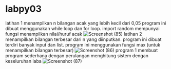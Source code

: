 # labpy03
latihan 1
menampilkan n bilangan acak yang lebih kecil dari 0,05
program ini dibuat menggunakan while loop dan for loop.
import random mempunyai fungsi menampilkan nilai/huruf acak
![Screenshot (85)](https://user-images.githubusercontent.com/92711595/141790668-fe04ea4a-18e4-434d-81c0-6e727c38e797.png)
latihan 2
menampilkan bilangan terbesar dari n yang diinputkan.
program ini dibuat terdiri banyak input dan list.
program ini menggunakan fungsi max (untuk menampilkan bilangan terbesar)
![Screenshot (86)](https://user-images.githubusercontent.com/92711595/141791155-ca0c8b37-89bd-42db-a407-1ff12ba9ddf4.png)
program 1
membuat program sederhana dengan perulangan
menghitung sistem dengan keseluruhan laba
![Screenshot (87)](https://user-images.githubusercontent.com/92711595/141791322-54b46171-16a9-47df-914b-9486af31e1d3.png)
